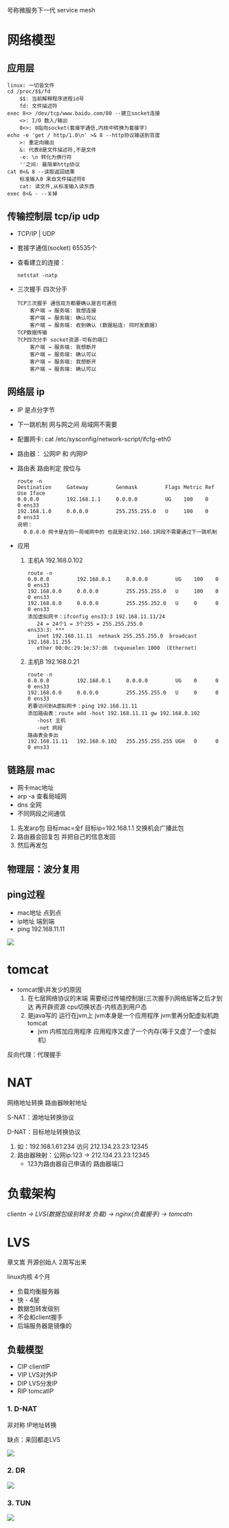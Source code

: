 号称微服务下一代 service mesh

# 网络模型

## 应用层

```
linux: 一切皆文件
cd /proc/$$/fd
    $$: 当前解释程序进程id号
    fd: 文件描述符
exec 8<> /dev/tcp/www.baidu.com/80 --建立socket连接
    <>: I/O 数入/输出
    8<>: 8指向socket(套接字通信,内核中转换为套接字)
echo -e 'get / http/1.0\n' >& 8 --http协议输送到百度
    >: 重定向输出
    &: 代表8是文件描述符,不是文件
    -e: \n 转化为换行符
    ''之间: 最简单http协议
cat 0<& 8 --读取返回结果
    标准输入0 来自文件描述符8
    cat: 读文件,从标准输入读东西
exec 8<& - --关掉
```

## 传输控制层 tcp/ip udp

- TCP/IP | UDP

- 套接字通信(socket) 65535个

- 查看建立的连接：

  ```
  netstat -natp
  ```

- 三次握手 四次分手

  ```
  TCP三次握手 通信双方都要确认是否可通信
      客户端 → 服务端: 我想连接
      客户端 ← 服务端: 确认可以
      客户端 → 服务端: 收到确认 (数据粘连: 同时发数据)
  TCP数据传输
  TCP四次分手 socket资源-可有的端口
      客户端 → 服务端: 我想断开
      客户端 ← 服务端: 确认可以
      客户端 ← 服务端: 我想断开
      客户端 → 服务端: 确认可以
  ```

## 网络层 ip

- IP 是点分字节

- 下一跳机制 网与网之间 局域网不需要

- 配置网卡: cat /etc/sysconfig/network-script/ifcfg-eth0

- 路由器： 公网IP 和 内网IP

- 路由表 路由判定 按位与

  ```
  route -n
  Destination     Gateway         Genmask         Flags Metric Ref    Use Iface
  0.0.0.0         192.168.1.1     0.0.0.0         UG    100    0        0 ens33
  192.168.1.0     0.0.0.0         255.255.255.0   U     100    0        0 ens33
  说明：
  	0.0.0.0 网卡是在同一局域网中的 也就是说192.168.1网段不需要通过下一跳机制
  ```

- 应用

  1. 主机A 192.168.0.102

     ```
     route -n
     0.0.0.0         192.168.0.1     0.0.0.0         UG    100    0        0 ens33
     192.168.0.0     0.0.0.0         255.255.255.0   U     100    0        0 ens33
     192.168.8.0     0.0.0.0         255.255.252.0   U     0      0        0 ens33
     添加虚拟网卡：ifconfig ens33:3 192.168.11.11/24    
     	24 = 24个1 = 3个255 = 255.255.255.0
     ens33:3: ***
     	inet 192.168.11.11  netmask 255.255.255.0  broadcast 192.168.11.255
     	ether 00:0c:29:1e:57:d6  txqueuelen 1000  (Ethernet)
     ```

  2. 主机B 192.168.0.21

     ```
     route -n
     0.0.0.0         192.168.0.1     0.0.0.0         UG    0      0        0 ens33
     192.168.0.0     0.0.0.0         255.255.255.0   U     0      0        0 ens33
     若要访问到A虚拟网卡：ping 192.168.11.11
     添加路由表：route add -host 192.168.11.11 gw 192.168.0.102
     	-host 主机
     	-net 网段
     路由表会多出
     192.168.11.11   192.168.0.102   255.255.255.255 UGH   0      0        0 ens33
     ```

## 链路层 mac

- 网卡mac地址
- arp -a   查看局域网
- dns    全网
-  不同网段之间通信
  1.  先发arp包 目标mac=全f 目标ip=192.168.1.1 交换机会广播此包
  2. 路由器会回复包 并把自己的信息发回
  3. 然后再发包

## 物理层：波分复用

## ping过程

- mac地址 点到点
- ip地址 端到端
- ping 192.168.11.11

![](image\ping.png)

# tomcat

- tomcat慢\并发少的原因
  1. 在七层网络协议的末端 需要经过传输控制层(三次握手)\网络层等之后才到达 再开辟资源 cpu切换状态-内核态到用户态
  2. 是java写的 运行在jvm上 jvm本身是一个应用程序 jvm里再分配虚拟机跑tomcat
     -  jvm 内核加应用程序 应用程序又虚了一个内存(等于又虚了一个虚拟机)

反向代理：代理握手

# NAT

网络地址转换  	路由器映射地址

S-NAT：源地址转换协议

D-NAT：目标地址转换协议

1. 如：192.168.1.61:234 访问 212.134.23.23:12345
2. 路由器映射：公网ip:123 → 212.134.23.23:12345
   - 123为路由器自己申请的 路由器端口

# 负载架构

client*n → LVS(数据包级别转发 负载) → nginx(负载握手) → tomcat*n

# LVS

章文嵩  开源创始人 2周写出来

linux内核 4个月

- 负载均衡服务器
- 快 - 4层
- 数据包转发级别
- 不会和client握手
- 后端服务器是镜像的

## 负载模型

- CIP clientIP
- VIP LVS对外IP
- DIP LVS分发IP
- RIP tomcatIP

### 1. D-NAT 

非对称 IP地址转换

缺点：来回都走LVS

![](image\LVS-DNAT.png)

### 2. DR

![](image\LVS-DR.png)

### 3. TUN

![](image\LVS-TUN.png)



